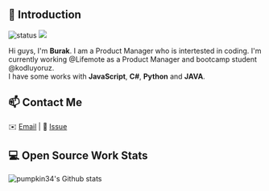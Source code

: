 ## 👋 Introduction




![status](https://img.shields.io/badge/status-up-brightgreen) ![](https://visitor-badge.glitch.me/badge?page_id=github.com/pumpkin34)

Hi guys, I'm **Burak**. I am a Product Manager who is intertested in coding. I'm currently working @Lifemote as a Product Manager and bootcamp student @kodluyoruz.  
I have some works with **JavaScript**, **C#**, **Python** and **JAVA**.
## 📫 Contact Me 

✉️ [Email](mailto:burakalparsln@gmail.com) | 💬 [Issue](https://github.com/pumpkin34/pumpkin34/issues/me) 


## 💻 Open Source Work Stats


![pumpkin34's Github stats](https://github-readme-stats.vercel.app/api?username=pumpkin34&show_icons=true)

